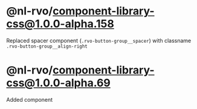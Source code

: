 # @nl-rvo/component-library-css@1.0.0-alpha.158
Replaced spacer component (`.rvo-button-group__spacer`) with classname `.rvo-button-group__align-right`

# @nl-rvo/component-library-css@1.0.0-alpha.69
Added component